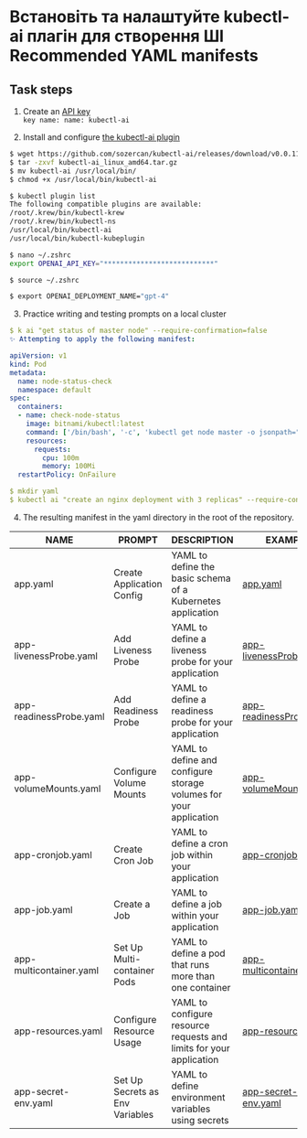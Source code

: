 # Встановіть та налаштуйте kubectl-ai плагін для створення ШІ Recommended YAML manifests

## Task steps
1. Create an [API key](https://platform.openai.com/account/api-keys)  
`key name: name: kubectl-ai`  

2. Install and configure [the kubectl-ai plugin](https://github.com/sozercan/kubectl-ai)
```sh
$ wget https://github.com/sozercan/kubectl-ai/releases/download/v0.0.11/kubectl-ai_linux_amd64.tar.gz
$ tar -zxvf kubectl-ai_linux_amd64.tar.gz
$ mv kubectl-ai /usr/local/bin/
$ chmod +x /usr/local/bin/kubectl-ai

$ kubectl plugin list                                                                                
The following compatible plugins are available:
/root/.krew/bin/kubectl-krew
/root/.krew/bin/kubectl-ns
/usr/local/bin/kubectl-ai
/usr/local/bin/kubectl-kubeplugin

$ nano ~/.zshrc
export OPENAI_API_KEY="***************************"

$ source ~/.zshrc

$ export OPENAI_DEPLOYMENT_NAME="gpt-4"
```

3. Practice writing and testing prompts on a local cluster
```yaml
$ k ai "get status of master node" --require-confirmation=false
✨ Attempting to apply the following manifest:

apiVersion: v1
kind: Pod
metadata:
  name: node-status-check
  namespace: default
spec:
  containers:
  - name: check-node-status
    image: bitnami/kubectl:latest
    command: ['/bin/bash', '-c', 'kubectl get node master -o jsonpath="{.status}"'] 
    resources:
      requests:
        cpu: 100m
        memory: 100Mi
  restartPolicy: OnFailure

$ mkdir yaml
$ kubectl ai "create an nginx deployment with 3 replicas" --require-confirmation=false > yaml/app.yaml
```

4. The resulting manifest in the yaml directory in the root of the repository.

| NAME                        | PROMPT                             | DESCRIPTION                                                              | EXAMPLE                                     |
|-----------------------------|------------------------------------|--------------------------------------------------------------------------|---------------------------------------------|
| app.yaml                    | Create Application Config          | YAML to define the basic schema of a Kubernetes application              | [app.yaml](yaml/app.yaml)                 |
| app-livenessProbe.yaml      | Add Liveness Probe                 | YAML to define a liveness probe for your application                    | [app-livenessProbe.yaml](yaml/app-livenessProbe.yaml) |
| app-readinessProbe.yaml     | Add Readiness Probe                | YAML to define a readiness probe for your application                   | [app-readinessProbe.yaml](yaml/app-readinessProbe.yaml) |
| app-volumeMounts.yaml       | Configure Volume Mounts            | YAML to define and configure storage volumes for your application       | [app-volumeMounts.yaml](yaml/app-volumeMounts.yaml) |
| app-cronjob.yaml            | Create Cron Job                    | YAML to define a cron job within your application                       | [app-cronjob.yaml](yaml/app-cronjob.yaml) |
| app-job.yaml                | Create a Job                       | YAML to define a job within your application                            | [app-job.yaml](yaml/app-job.yaml) |
| app-multicontainer.yaml     | Set Up Multi-container Pods        | YAML to define a pod that runs more than one container                  | [app-multicontainer.yaml](yaml/app-multicontainer.yaml) |
| app-resources.yaml          | Configure Resource Usage           | YAML to configure resource requests and limits for your application     | [app-resources.yaml](yaml/app-resources.yaml) |
| app-secret-env.yaml         | Set Up Secrets as Env Variables    | YAML to define environment variables using secrets                      | [app-secret-env.yaml](yaml/app-secret-env.yaml) |

